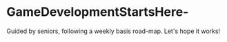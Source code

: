 # GameDevelopmentStartsHere-
Guided by seniors, following a weekly basis road-map. Let's hope it works!
